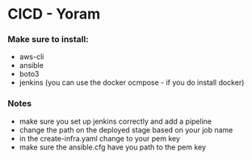# CICD - Yoram
### Make sure to install:
- aws-cli
- ansible
- boto3
- jenkins (you can use the docker ocmpose - if you do install docker)

### Notes
- make sure you set up jenkins correctly and add a pipeline 
- change the path on the deployed stage based on your job name
- in the create-infra.yaml change to your pem key
- make sure the ansible.cfg have you path to the pem key


